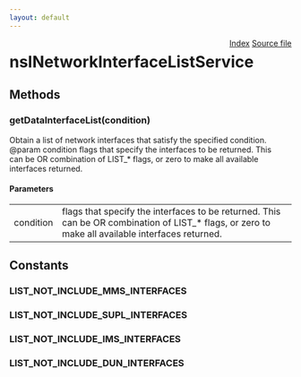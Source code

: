 ```yaml
---
layout: default
---
```

<div class='links' style='float:right'><a href="../index.html">Index</a>
<a href="http://dxr.mozilla.org/mozilla-central/source/dom/system/gonk/nsINetworkInterfaceListService.idl">Source file</a>
</div>

# nsINetworkInterfaceListService #

## Methods ##

### getDataInterfaceList(condition) ###
  
Obtain a list of network interfaces that satisfy the specified condition.  
@param condition flags that specify the interfaces to be returned. This  
       can be OR combination of LIST_* flags, or zero to make all available  
       interfaces returned.  
  

#### Parameters ####

<table>

<tr>
<td>condition</td>
<td>flags that specify the interfaces to be returned. This  
       can be OR combination of LIST_* flags, or zero to make all available  
       interfaces returned.  
</td>
</tr>

</table>

## Constants ##

### LIST_NOT_INCLUDE_MMS_INTERFACES ###

### LIST_NOT_INCLUDE_SUPL_INTERFACES ###

### LIST_NOT_INCLUDE_IMS_INTERFACES ###

### LIST_NOT_INCLUDE_DUN_INTERFACES ###
